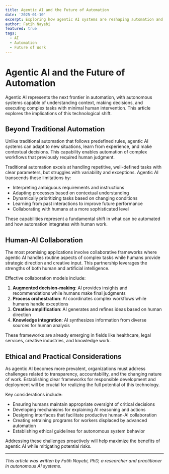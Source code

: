 ```yaml
---
title: Agentic AI and the Future of Automation
date: '2025-01-10'
excerpt: Exploring how agentic AI systems are reshaping automation and creating new possibilities for human-machine collaboration.
author: Fatih Nayebi
featured: true
tags:
  - AI
  - Automation
  - Future of Work
---
```


# Agentic AI and the Future of Automation

Agentic AI represents the next frontier in automation, with autonomous systems capable of understanding context, making decisions, and executing complex tasks with minimal human intervention. This article explores the implications of this technological shift.

## Beyond Traditional Automation

Unlike traditional automation that follows predefined rules, agentic AI systems can adapt to new situations, learn from experience, and make contextual decisions. This capability enables automation of complex workflows that previously required human judgment.

Traditional automation excels at handling repetitive, well-defined tasks with clear parameters, but struggles with variability and exceptions. Agentic AI transcends these limitations by:

- Interpreting ambiguous requirements and instructions
- Adapting processes based on contextual understanding
- Dynamically prioritizing tasks based on changing conditions
- Learning from past interactions to improve future performance
- Collaborating with humans at a more sophisticated level

These capabilities represent a fundamental shift in what can be automated and how automation integrates with human work.

## Human-AI Collaboration

The most promising applications involve collaborative frameworks where agentic AI handles routine aspects of complex tasks while humans provide strategic direction and creative input. This partnership leverages the strengths of both human and artificial intelligence.

Effective collaboration models include:

1. **Augmented decision-making**: AI provides insights and recommendations while humans make final judgments
2. **Process orchestration**: AI coordinates complex workflows while humans handle exceptions
3. **Creative amplification**: AI generates and refines ideas based on human direction
4. **Knowledge integration**: AI synthesizes information from diverse sources for human analysis

These frameworks are already emerging in fields like healthcare, legal services, creative industries, and knowledge work.

## Ethical and Practical Considerations

As agentic AI becomes more prevalent, organizations must address challenges related to transparency, accountability, and the changing nature of work. Establishing clear frameworks for responsible development and deployment will be crucial for realizing the full potential of this technology.

Key considerations include:

- Ensuring humans maintain appropriate oversight of critical decisions
- Developing mechanisms for explaining AI reasoning and actions
- Designing interfaces that facilitate productive human-AI collaboration
- Creating retraining programs for workers displaced by advanced automation
- Establishing ethical guidelines for autonomous system behavior

Addressing these challenges proactively will help maximize the benefits of agentic AI while mitigating potential risks.

---

*This article was written by Fatih Nayebi, PhD, a researcher and practitioner in autonomous AI systems.* 